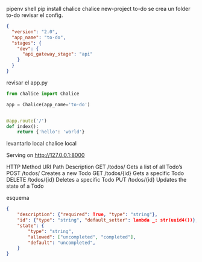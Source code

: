 pipenv shell
pip install chalice
chalice new-project to-do
se crea un folder to-do
revisar el config.

```json
{
  "version": "2.0",
  "app_name": "to-do",
  "stages": {
    "dev": {
      "api_gateway_stage": "api"
    }
  }
}
```

revisar el app.py

```python
from chalice import Chalice

app = Chalice(app_name='to-do')


@app.route('/')
def index():
    return {'hello': 'world'}
```

levantarlo local
chalice local

Serving on http://127.0.0.1:8000

HTTP Method
URI Path
Description
GET
/todos/
Gets a list of all Todo’s
POST
/todos/
Creates a new Todo
GET
/todos/{id}
Gets a specific Todo
DELETE
/todos/{id}
Deletes a specific Todo
PUT
/todos/{id}
Updates the state of a Todo

esquema

```json
{
    "description": {"required": True, "type": "string"},
    "id": {"type": "string", "default_setter": lambda _: str(uuid4())},
    "state": {
        "type": "string",
        "allowed": ["uncompleted", "completed"],
        "default": "uncompleted",
    }
}
```
